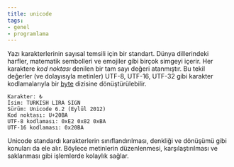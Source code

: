 ```yaml
---
title: unicode
tags:
- genel
- programlama
---
```


Yazı karakterlerinin sayısal temsili için bir standart. Dünya dillerindeki harfler, matematik sembolleri ve emojiler gibi birçok simgeyi içerir. Her karaktere *kod noktası* denilen bir tam sayı değeri atanmıştır. Bu tekil değerler (ve dolayısıyla metinler) UTF-8, UTF-16, UTF-32 gibi karakter kodlamalarıyla bir [byte](/byte) dizisine dönüştürülebilir.

```
Karakter: ₺
İsim: TURKISH LIRA SIGN
Sürüm: Unicode 6.2 (Eylül 2012)
Kod noktası: U+20BA
UTF-8 kodlaması: 0xE2 0x82 0xBA
UTF-16 kodlaması: 0x20BA
```

Unicode standardı karakterlerin sınıflandırılması, denkliği ve dönüşümü gibi konuları da ele alır. Böylece metinlerin düzenlenmesi, karşılaştırılması ve saklanması gibi işlemlerde kolaylık sağlar.
